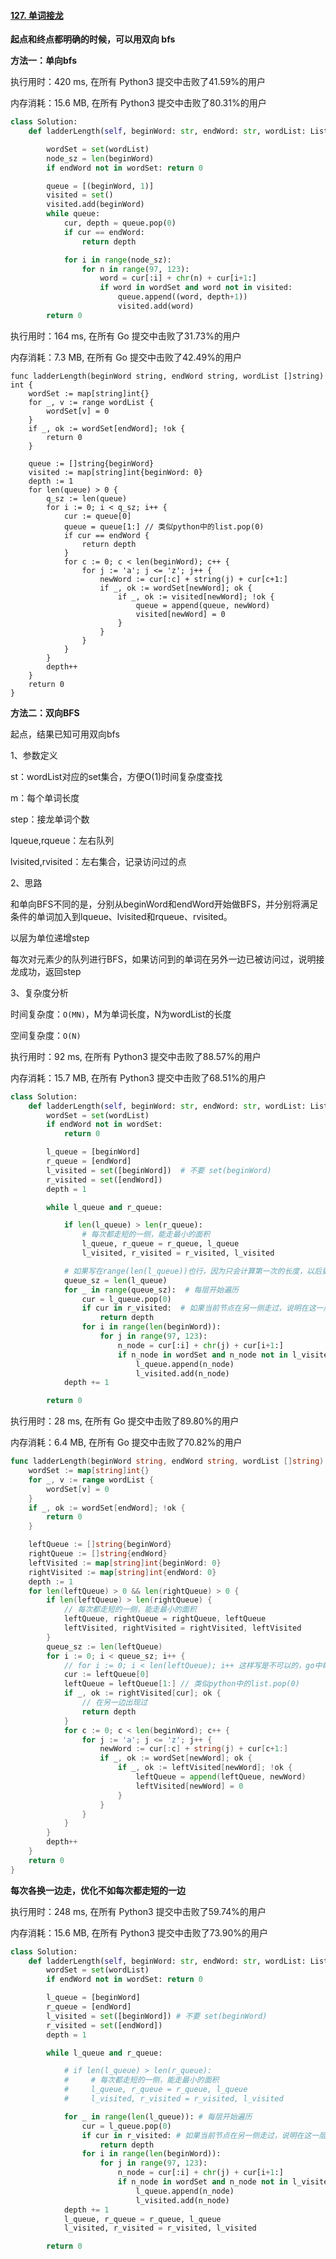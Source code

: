 #### [127. 单词接龙](https://leetcode-cn.com/problems/word-ladder/)

**起点和终点都明确的时候，可以用双向 bfs**

**方法一：单向bfs**

执行用时：420 ms, 在所有 Python3 提交中击败了41.59%的用户

内存消耗：15.6 MB, 在所有 Python3 提交中击败了80.31%的用户

```python
class Solution:
    def ladderLength(self, beginWord: str, endWord: str, wordList: List[str]) -> int:

        wordSet = set(wordList)
        node_sz = len(beginWord)
        if endWord not in wordSet: return 0

        queue = [(beginWord, 1)]
        visited = set()
        visited.add(beginWord)
        while queue:
            cur, depth = queue.pop(0)
            if cur == endWord: 
                return depth

            for i in range(node_sz):
                for n in range(97, 123):
                    word = cur[:i] + chr(n) + cur[i+1:]
                    if word in wordSet and word not in visited:
                        queue.append((word, depth+1))
                        visited.add(word)
        return 0
```
执行用时：164 ms, 在所有 Go 提交中击败了31.73%的用户

内存消耗：7.3 MB, 在所有 Go 提交中击败了42.49%的用户

```golang
func ladderLength(beginWord string, endWord string, wordList []string) int {
	wordSet := map[string]int{}
	for _, v := range wordList {
		wordSet[v] = 0
	}
	if _, ok := wordSet[endWord]; !ok {
		return 0
	}

	queue := []string{beginWord}
	visited := map[string]int{beginWord: 0}
	depth := 1
	for len(queue) > 0 {
		q_sz := len(queue)
		for i := 0; i < q_sz; i++ {
			cur := queue[0]
			queue = queue[1:] // 类似python中的list.pop(0)
			if cur == endWord {
				return depth
			}
			for c := 0; c < len(beginWord); c++ {
				for j := 'a'; j <= 'z'; j++ {
					newWord := cur[:c] + string(j) + cur[c+1:]
					if _, ok := wordSet[newWord]; ok {
						if _, ok := visited[newWord]; !ok {
							queue = append(queue, newWord)
							visited[newWord] = 0
						}
					}
				}
			}
		}
		depth++
	}
	return 0
}
```



**方法二：双向BFS**

起点，结果已知可用双向bfs

1、参数定义

st：wordList对应的set集合，方便O(1)时间复杂度查找

m：每个单词长度

step：接龙单词个数

lqueue,rqueue：左右队列

lvisited,rvisited：左右集合，记录访问过的点

2、思路

和单向BFS不同的是，分别从beginWord和endWord开始做BFS，并分别将满足条件的单词加入到lqueue、lvisited和rqueue、rvisited。

以层为单位递增step

每次对元素少的队列进行BFS，如果访问到的单词在另外一边已被访问过，说明接龙成功，返回step

3、复杂度分析

时间复杂度：`O(MN)`，M为单词长度，N为wordList的长度

空间复杂度：`O(N)`

执行用时：92 ms, 在所有 Python3 提交中击败了88.57%的用户

内存消耗：15.7 MB, 在所有 Python3 提交中击败了68.51%的用户

```python
class Solution:
    def ladderLength(self, beginWord: str, endWord: str, wordList: List[str]) -> int:
        wordSet = set(wordList)
        if endWord not in wordSet:
            return 0

        l_queue = [beginWord]
        r_queue = [endWord]
        l_visited = set([beginWord])  # 不要 set(beginWord)
        r_visited = set([endWord])
        depth = 1

        while l_queue and r_queue:

            if len(l_queue) > len(r_queue):
                # 每次都走短的一侧，能走最小的面积
                l_queue, r_queue = r_queue, l_queue
                l_visited, r_visited = r_visited, l_visited

            # 如果写在range(len(l_queue))也行，因为只会计算第一次的长度，以后更新l_queue，range里面的值不会重新计算，但为了和其他语言兼容，这里写在外面比较好
            queue_sz = len(l_queue)
            for _ in range(queue_sz):  # 每层开始遍历
                cur = l_queue.pop(0)
                if cur in r_visited:  # 如果当前节点在另一侧走过，说明在这一层出现焦点了
                    return depth
                for i in range(len(beginWord)):
                    for j in range(97, 123):
                        n_node = cur[:i] + chr(j) + cur[i+1:]
                        if n_node in wordSet and n_node not in l_visited:
                            l_queue.append(n_node)
                            l_visited.add(n_node)
            depth += 1

        return 0
```

执行用时：28 ms, 在所有 Go 提交中击败了89.80%的用户

内存消耗：6.4 MB, 在所有 Go 提交中击败了70.82%的用户

```go
func ladderLength(beginWord string, endWord string, wordList []string) int {
	wordSet := map[string]int{}
	for _, v := range wordList {
		wordSet[v] = 0
	}
	if _, ok := wordSet[endWord]; !ok {
		return 0
	}

	leftQueue := []string{beginWord}
	rightQueue := []string{endWord}
	leftVisited := map[string]int{beginWord: 0}
	rightVisited := map[string]int{endWord: 0}
	depth := 1
	for len(leftQueue) > 0 && len(rightQueue) > 0 {
		if len(leftQueue) > len(rightQueue) {
			// 每次都走短的一侧，能走最小的面积
			leftQueue, rightQueue = rightQueue, leftQueue
			leftVisited, rightVisited = rightVisited, leftVisited
		}
		queue_sz := len(leftQueue)
		for i := 0; i < queue_sz; i++ {
			// for i := 0; i < len(leftQueue); i++ 这样写是不可以的，go中每次循环完都会计算一下最新的len(leftQueue)，python用range只会第一次计算，之后不会再更新
			cur := leftQueue[0]
			leftQueue = leftQueue[1:] // 类似python中的list.pop(0)
			if _, ok := rightVisited[cur]; ok {
				// 在另一边出现过
				return depth
			}
			for c := 0; c < len(beginWord); c++ {
				for j := 'a'; j <= 'z'; j++ {
					newWord := cur[:c] + string(j) + cur[c+1:]
					if _, ok := wordSet[newWord]; ok {
						if _, ok := leftVisited[newWord]; !ok {
							leftQueue = append(leftQueue, newWord)
							leftVisited[newWord] = 0
						}
					}
				}
			}
		}
		depth++
	}
	return 0
}
```



**每次各换一边走，优化不如每次都走短的一边**

执行用时：248 ms, 在所有 Python3 提交中击败了59.74%的用户

内存消耗：15.6 MB, 在所有 Python3 提交中击败了73.90%的用户

```python
class Solution:
    def ladderLength(self, beginWord: str, endWord: str, wordList: List[str]) -> int:
        wordSet = set(wordList)
        if endWord not in wordSet: return 0

        l_queue = [beginWord]
        r_queue = [endWord]
        l_visited = set([beginWord]) # 不要 set(beginWord)
        r_visited = set([endWord])
        depth = 1

        while l_queue and r_queue:

            # if len(l_queue) > len(r_queue):
            #     # 每次都走短的一侧，能走最小的面积
            #     l_queue, r_queue = r_queue, l_queue
            #     l_visited, r_visited = r_visited, l_visited

            for _ in range(len(l_queue)): # 每层开始遍历
                cur = l_queue.pop(0)
                if cur in r_visited: # 如果当前节点在另一侧走过，说明在这一层出现焦点了
                    return depth
                for i in range(len(beginWord)):
                    for j in range(97, 123):
                        n_node = cur[:i] + chr(j) + cur[i+1:]
                        if n_node in wordSet and n_node not in l_visited:
                            l_queue.append(n_node)
                            l_visited.add(n_node)
            depth += 1
            l_queue, r_queue = r_queue, l_queue
            l_visited, r_visited = r_visited, l_visited

        return 0
```

